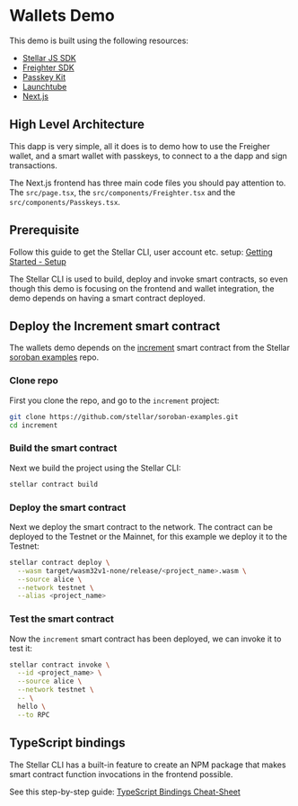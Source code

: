 # Wallets Demo

This demo is built using the following resources:

- [Stellar JS SDK](https://github.com/stellar/js-stellar-sdk)
- [Freighter SDK](https://github.com/stellar/freighter)
- [Passkey Kit](https://github.com/kalepail/passkey-kit)
- [Launchtube](https://github.com/stellar/launchtube)
- [Next.js](https://nextjs.org/)

## High Level Architecture
This dapp is very simple, all it does is to demo how to use the Freigher wallet, and a smart wallet with passkeys, to connect to a the dapp and sign transactions. 

The Next.js frontend has three main code files you should pay attention to. The `src/page.tsx`, the `src/components/Freighter.tsx` and the `src/components/Passkeys.tsx`.


## Prerequisite
Follow this guide to get the Stellar CLI, user account etc. setup: [Getting Started - Setup](https://developers.stellar.org/docs/build/smart-contracts/getting-started/setup)

The Stellar CLI is used to build, deploy and invoke smart contracts, so even though this demo is focusing on the frontend and wallet integration, the demo depends on having a smart contract deployed.

## Deploy the Increment smart contract
The wallets demo depends on the [increment](https://github.com/stellar/soroban-examples/tree/main/increment) smart contract from the Stellar [soroban examples](https://github.com/stellar/soroban-examples) repo. 

### Clone repo
First you clone the repo, and go to the `increment` project:

```bash
git clone https://github.com/stellar/soroban-examples.git
cd increment
```

### Build the smart contract
Next we build the project using the Stellar CLI:

```bash
stellar contract build
```

### Deploy the smart contract
Next we deploy the smart contract to the network. The contract can be deployed to the Testnet or the Mainnet, for this example we deploy it to the Testnet:

```bash
stellar contract deploy \
  --wasm target/wasm32v1-none/release/<project_name>.wasm \
  --source alice \
  --network testnet \
  --alias <project_name>
```

### Test the smart contract
Now the `increment` smart contract has been deployed, we can invoke it to test it:

```bash
stellar contract invoke \
  --id <project_name> \
  --source alice \
  --network testnet \
  -- \
  hello \
  --to RPC
```

## TypeScript bindings
The Stellar CLI has a built-in feature to create an NPM package that makes smart contract function invocations in the frontend possible.

See this step-by-step guide: [TypeScript Bindings Cheat-Sheet](https://github.com/carstenjacobsen/stellar-cheat-sheet/blob/main/frontend-bindings.md)





